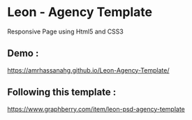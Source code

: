 # Leon - Agency Template
Responsive Page using Html5 and CSS3

## Demo :
https://amrhassanahg.github.io/Leon-Agency-Template/

## Following this template :
https://www.graphberry.com/item/leon-psd-agency-template
